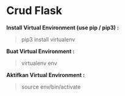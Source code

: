 # Crud Flask

**Install Virtual Environment (use pip / pip3) :**
> pip3 install virtualenv

**Buat Virtual Environment :**
> virtualenv env

**Aktifkan Virtual Environment :**
> source env/bin/activate

